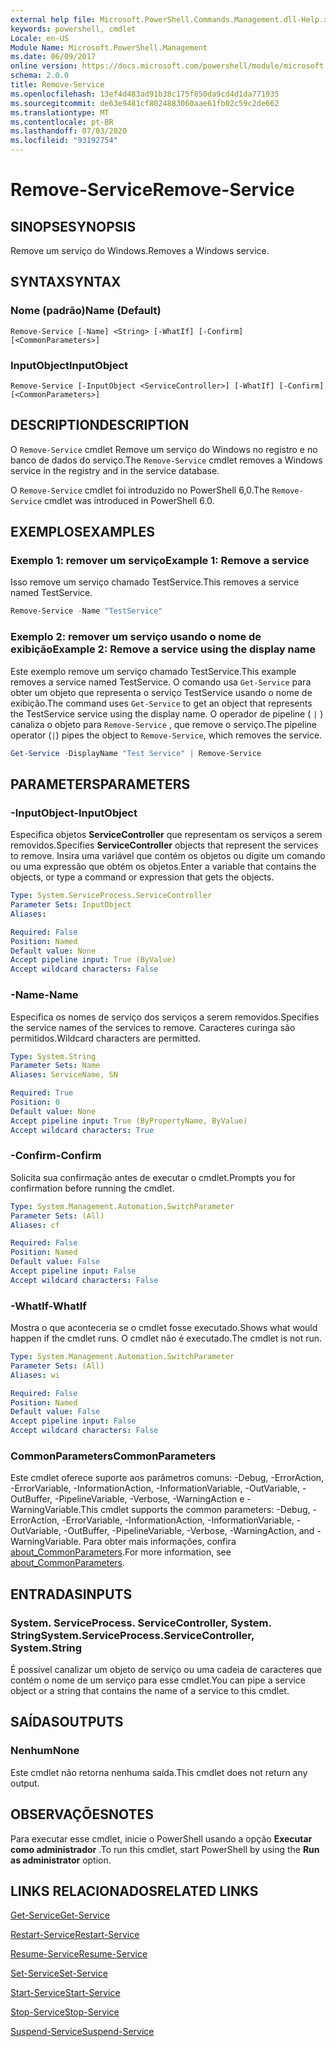 ```yaml
---
external help file: Microsoft.PowerShell.Commands.Management.dll-Help.xml
keywords: powershell, cmdlet
Locale: en-US
Module Name: Microsoft.PowerShell.Management
ms.date: 06/09/2017
online version: https://docs.microsoft.com/powershell/module/microsoft.powershell.management/remove-service?view=powershell-7&WT.mc_id=ps-gethelp
schema: 2.0.0
title: Remove-Service
ms.openlocfilehash: 13ef4d483ad91b38c175f850da9cd4d1da771935
ms.sourcegitcommit: de63e9481cf8024883060aae61fb02c59c2de662
ms.translationtype: MT
ms.contentlocale: pt-BR
ms.lasthandoff: 07/03/2020
ms.locfileid: "93192754"
---
```

# <span data-ttu-id="b2bc2-103">Remove-Service</span><span class="sxs-lookup"><span data-stu-id="b2bc2-103">Remove-Service</span></span>

## <span data-ttu-id="b2bc2-104">SINOPSE</span><span class="sxs-lookup"><span data-stu-id="b2bc2-104">SYNOPSIS</span></span>
<span data-ttu-id="b2bc2-105">Remove um serviço do Windows.</span><span class="sxs-lookup"><span data-stu-id="b2bc2-105">Removes a Windows service.</span></span>

## <span data-ttu-id="b2bc2-106">SYNTAX</span><span class="sxs-lookup"><span data-stu-id="b2bc2-106">SYNTAX</span></span>

### <span data-ttu-id="b2bc2-107">Nome (padrão)</span><span class="sxs-lookup"><span data-stu-id="b2bc2-107">Name (Default)</span></span>

```
Remove-Service [-Name] <String> [-WhatIf] [-Confirm] [<CommonParameters>]
```

### <span data-ttu-id="b2bc2-108">InputObject</span><span class="sxs-lookup"><span data-stu-id="b2bc2-108">InputObject</span></span>

```
Remove-Service [-InputObject <ServiceController>] [-WhatIf] [-Confirm] [<CommonParameters>]
```

## <span data-ttu-id="b2bc2-109">DESCRIPTION</span><span class="sxs-lookup"><span data-stu-id="b2bc2-109">DESCRIPTION</span></span>

<span data-ttu-id="b2bc2-110">O `Remove-Service` cmdlet Remove um serviço do Windows no registro e no banco de dados do serviço.</span><span class="sxs-lookup"><span data-stu-id="b2bc2-110">The `Remove-Service` cmdlet removes a Windows service in the registry and in the service database.</span></span>

<span data-ttu-id="b2bc2-111">O `Remove-Service` cmdlet foi introduzido no PowerShell 6,0.</span><span class="sxs-lookup"><span data-stu-id="b2bc2-111">The `Remove-Service` cmdlet was introduced in PowerShell 6.0.</span></span>

## <span data-ttu-id="b2bc2-112">EXEMPLOS</span><span class="sxs-lookup"><span data-stu-id="b2bc2-112">EXAMPLES</span></span>

### <span data-ttu-id="b2bc2-113">Exemplo 1: remover um serviço</span><span class="sxs-lookup"><span data-stu-id="b2bc2-113">Example 1: Remove a service</span></span>

<span data-ttu-id="b2bc2-114">Isso remove um serviço chamado TestService.</span><span class="sxs-lookup"><span data-stu-id="b2bc2-114">This removes a service named TestService.</span></span>

```powershell
Remove-Service -Name "TestService"
```

### <span data-ttu-id="b2bc2-115">Exemplo 2: remover um serviço usando o nome de exibição</span><span class="sxs-lookup"><span data-stu-id="b2bc2-115">Example 2: Remove a service using the display name</span></span>

<span data-ttu-id="b2bc2-116">Este exemplo remove um serviço chamado TestService.</span><span class="sxs-lookup"><span data-stu-id="b2bc2-116">This example removes a service named TestService.</span></span> <span data-ttu-id="b2bc2-117">O comando usa `Get-Service` para obter um objeto que representa o serviço TestService usando o nome de exibição.</span><span class="sxs-lookup"><span data-stu-id="b2bc2-117">The command uses `Get-Service` to get an object that represents the TestService service using the display name.</span></span> <span data-ttu-id="b2bc2-118">O operador de pipeline ( `|` ) canaliza o objeto para `Remove-Service` , que remove o serviço.</span><span class="sxs-lookup"><span data-stu-id="b2bc2-118">The pipeline operator (`|`) pipes the object to `Remove-Service`, which removes the service.</span></span>

```powershell
Get-Service -DisplayName "Test Service" | Remove-Service
```

## <span data-ttu-id="b2bc2-119">PARAMETERS</span><span class="sxs-lookup"><span data-stu-id="b2bc2-119">PARAMETERS</span></span>

### <span data-ttu-id="b2bc2-120">-InputObject</span><span class="sxs-lookup"><span data-stu-id="b2bc2-120">-InputObject</span></span>

<span data-ttu-id="b2bc2-121">Especifica objetos **ServiceController** que representam os serviços a serem removidos.</span><span class="sxs-lookup"><span data-stu-id="b2bc2-121">Specifies **ServiceController** objects that represent the services to remove.</span></span> <span data-ttu-id="b2bc2-122">Insira uma variável que contém os objetos ou digite um comando ou uma expressão que obtém os objetos.</span><span class="sxs-lookup"><span data-stu-id="b2bc2-122">Enter a variable that contains the objects, or type a command or expression that gets the objects.</span></span>

```yaml
Type: System.ServiceProcess.ServiceController
Parameter Sets: InputObject
Aliases:

Required: False
Position: Named
Default value: None
Accept pipeline input: True (ByValue)
Accept wildcard characters: False
```

### <span data-ttu-id="b2bc2-123">-Name</span><span class="sxs-lookup"><span data-stu-id="b2bc2-123">-Name</span></span>

<span data-ttu-id="b2bc2-124">Especifica os nomes de serviço dos serviços a serem removidos.</span><span class="sxs-lookup"><span data-stu-id="b2bc2-124">Specifies the service names of the services to remove.</span></span> <span data-ttu-id="b2bc2-125">Caracteres curinga são permitidos.</span><span class="sxs-lookup"><span data-stu-id="b2bc2-125">Wildcard characters are permitted.</span></span>

```yaml
Type: System.String
Parameter Sets: Name
Aliases: ServiceName, SN

Required: True
Position: 0
Default value: None
Accept pipeline input: True (ByPropertyName, ByValue)
Accept wildcard characters: True
```

### <span data-ttu-id="b2bc2-126">-Confirm</span><span class="sxs-lookup"><span data-stu-id="b2bc2-126">-Confirm</span></span>

<span data-ttu-id="b2bc2-127">Solicita sua confirmação antes de executar o cmdlet.</span><span class="sxs-lookup"><span data-stu-id="b2bc2-127">Prompts you for confirmation before running the cmdlet.</span></span>

```yaml
Type: System.Management.Automation.SwitchParameter
Parameter Sets: (All)
Aliases: cf

Required: False
Position: Named
Default value: False
Accept pipeline input: False
Accept wildcard characters: False
```

### <span data-ttu-id="b2bc2-128">-WhatIf</span><span class="sxs-lookup"><span data-stu-id="b2bc2-128">-WhatIf</span></span>

<span data-ttu-id="b2bc2-129">Mostra o que aconteceria se o cmdlet fosse executado.</span><span class="sxs-lookup"><span data-stu-id="b2bc2-129">Shows what would happen if the cmdlet runs.</span></span> <span data-ttu-id="b2bc2-130">O cmdlet não é executado.</span><span class="sxs-lookup"><span data-stu-id="b2bc2-130">The cmdlet is not run.</span></span>

```yaml
Type: System.Management.Automation.SwitchParameter
Parameter Sets: (All)
Aliases: wi

Required: False
Position: Named
Default value: False
Accept pipeline input: False
Accept wildcard characters: False
```

### <span data-ttu-id="b2bc2-131">CommonParameters</span><span class="sxs-lookup"><span data-stu-id="b2bc2-131">CommonParameters</span></span>

<span data-ttu-id="b2bc2-132">Este cmdlet oferece suporte aos parâmetros comuns: -Debug, -ErrorAction, -ErrorVariable, -InformationAction, -InformationVariable, -OutVariable, -OutBuffer, -PipelineVariable, -Verbose, -WarningAction e -WarningVariable.</span><span class="sxs-lookup"><span data-stu-id="b2bc2-132">This cmdlet supports the common parameters: -Debug, -ErrorAction, -ErrorVariable, -InformationAction, -InformationVariable, -OutVariable, -OutBuffer, -PipelineVariable, -Verbose, -WarningAction, and -WarningVariable.</span></span> <span data-ttu-id="b2bc2-133">Para obter mais informações, confira [about_CommonParameters](https://go.microsoft.com/fwlink/?LinkID=113216).</span><span class="sxs-lookup"><span data-stu-id="b2bc2-133">For more information, see [about_CommonParameters](https://go.microsoft.com/fwlink/?LinkID=113216).</span></span>

## <span data-ttu-id="b2bc2-134">ENTRADAS</span><span class="sxs-lookup"><span data-stu-id="b2bc2-134">INPUTS</span></span>

### <span data-ttu-id="b2bc2-135">System. ServiceProcess. ServiceController, System. String</span><span class="sxs-lookup"><span data-stu-id="b2bc2-135">System.ServiceProcess.ServiceController, System.String</span></span>

<span data-ttu-id="b2bc2-136">É possível canalizar um objeto de serviço ou uma cadeia de caracteres que contém o nome de um serviço para esse cmdlet.</span><span class="sxs-lookup"><span data-stu-id="b2bc2-136">You can pipe a service object or a string that contains the name of a service to this cmdlet.</span></span>

## <span data-ttu-id="b2bc2-137">SAÍDAS</span><span class="sxs-lookup"><span data-stu-id="b2bc2-137">OUTPUTS</span></span>

### <span data-ttu-id="b2bc2-138">Nenhum</span><span class="sxs-lookup"><span data-stu-id="b2bc2-138">None</span></span>

<span data-ttu-id="b2bc2-139">Este cmdlet não retorna nenhuma saída.</span><span class="sxs-lookup"><span data-stu-id="b2bc2-139">This cmdlet does not return any output.</span></span>

## <span data-ttu-id="b2bc2-140">OBSERVAÇÕES</span><span class="sxs-lookup"><span data-stu-id="b2bc2-140">NOTES</span></span>

<span data-ttu-id="b2bc2-141">Para executar esse cmdlet, inicie o PowerShell usando a opção **Executar como administrador** .</span><span class="sxs-lookup"><span data-stu-id="b2bc2-141">To run this cmdlet, start PowerShell by using the **Run as administrator** option.</span></span>

## <span data-ttu-id="b2bc2-142">LINKS RELACIONADOS</span><span class="sxs-lookup"><span data-stu-id="b2bc2-142">RELATED LINKS</span></span>

[<span data-ttu-id="b2bc2-143">Get-Service</span><span class="sxs-lookup"><span data-stu-id="b2bc2-143">Get-Service</span></span>](Get-Service.md)

[<span data-ttu-id="b2bc2-144">Restart-Service</span><span class="sxs-lookup"><span data-stu-id="b2bc2-144">Restart-Service</span></span>](Restart-Service.md)

[<span data-ttu-id="b2bc2-145">Resume-Service</span><span class="sxs-lookup"><span data-stu-id="b2bc2-145">Resume-Service</span></span>](Resume-Service.md)

[<span data-ttu-id="b2bc2-146">Set-Service</span><span class="sxs-lookup"><span data-stu-id="b2bc2-146">Set-Service</span></span>](Set-Service.md)

[<span data-ttu-id="b2bc2-147">Start-Service</span><span class="sxs-lookup"><span data-stu-id="b2bc2-147">Start-Service</span></span>](Start-Service.md)

[<span data-ttu-id="b2bc2-148">Stop-Service</span><span class="sxs-lookup"><span data-stu-id="b2bc2-148">Stop-Service</span></span>](Stop-Service.md)

[<span data-ttu-id="b2bc2-149">Suspend-Service</span><span class="sxs-lookup"><span data-stu-id="b2bc2-149">Suspend-Service</span></span>](Suspend-Service.md)
